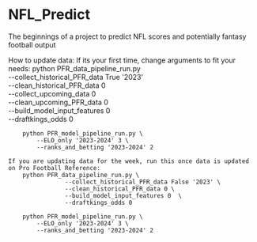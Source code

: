 # NFL_Predict
The beginnings of a project to predict NFL scores and potentially fantasy football output


How to update data:
    If its your first time, change arguments to fit your needs:
        python PFR_data_pipeline_run.py \
                --collect_historical_PFR_data True '2023' \
                --clean_historical_PFR_data 0 \
                --collect_upcoming_data 0 \
                --clean_upcoming_PFR_data 0  \
                --build_model_input_features 0  \
                --draftkings_odds 0 

        python PFR_model_pipeline_run.py \
            --ELO_only '2023-2024' 3 \
            --ranks_and_betting '2023-2024' 2

    If you are updating data for the week, run this once data is updated on Pro Football Reference:
        python PFR_data_pipeline_run.py \
                    --collect_historical_PFR_data False '2023' \
                    --clean_historical_PFR_data 0 \
                    --build_model_input_features 0  \
                    --draftkings_odds 0
        
        python PFR_model_pipeline_run.py \
            --ELO_only '2023-2024' 3 \
            --ranks_and_betting '2023-2024' 2

        